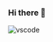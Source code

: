 ### Hi there 👋

<!--
**BENZORICH/benzorich** is a ✨ _special_ ✨ repository because its `README.md` (this file) appears on your GitHub profile.
-->
![vscode](https://api.statusbadges.me/badge/vscode/449613814049275905?style=for-the-badge)
